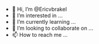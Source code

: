 - 👋 Hi, I’m @Ericvbrakel
- 👀 I’m interested in ...
- 🌱 I’m currently learning ...
- 💞️ I’m looking to collaborate on ...
- 📫 How to reach me ...

<!---
Ericvbrakel/Ericvbrakel is a ✨ special ✨ repository because its `README.md` (this file) appears on your GitHub profile.
You can click the Preview link to take a look at your changes.
--->
